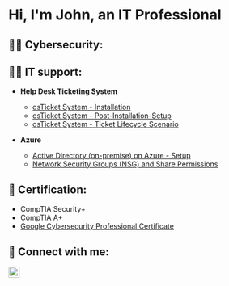 <h1>Hi, I'm John, an IT Professional<br/></h1>
<h2>👨‍💻 Cybersecurity:</h2>


<h2>👨‍💻 IT support:</h2>

- <b>Help Desk Ticketing System</b>
  - [osTicket System - Installation](https://github.com/HuneyJar/osTicket-Installation)
  - [osTicket System - Post-Installation-Setup](https://github.com/HuneyJar/osTicket-Post-Installation-Setup)
  - [osTicket System - Ticket Lifecycle Scenario](https://github.com/HuneyJar/osTicket-Ticket-Lifecycle)
    
- <b>Azure</b>
  - [Active Directory (on-premise) on Azure - Setup](https://github.com/HuneyJar/ActiveDirectory-Setup)
  - [Network Security Groups (NSG) and Share Permissions](https://github.com/HuneyJar/NSG-and-Share-Permissions)
    
<h2> 📘 Certification:</h2>

- CompTIA Security+
- CompTIA A+
- [Google Cybersecurity Professional Certificate](https://www.credly.com/badges/93ff18ee-6195-4163-8e74-3c33c88714a4/linked_in_profile)

<h2> 🤳 Connect with me:</h2>

[<img align="left" alt="HuneyJar | LinkedIn" width="22px" src="https://cdn.jsdelivr.net/npm/simple-icons@v3/icons/linkedin.svg" />][linkedin]

[linkedin]: https://linkedin.com/in/johnan9
